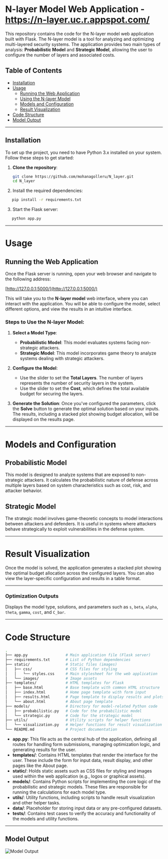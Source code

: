 # N-layer Model Web Application - https://n-layer.uc.r.appspot.com/

This repository contains the code for the N-layer model web application built with Flask. The N-layer model is a tool for analyzing and optimizing multi-layered security systems. The application provides two main types of analysis: **Probabilistic Model** and **Strategic Model**, allowing the user to configure the number of layers and associated costs.

## Table of Contents

- [Installation](#installation)
- [Usage](#usage)
  - [Running the Web Application](#running-the-web-application)
  - [Using the N-layer Model](#using-the-n-layer-model)
  - [Models and Configuration](#models-and-configuration)
  - [Result Visualization](#result-visualization)
- [Code Structure](#code-structure)
- [Model Output](#Model-Output)


---



## Installation

To set up the project, you need to have Python 3.x installed on your system. Follow these steps to get started:

1. **Clone the repository**:
   ```bash
   git clone https://github.com/mohanagolleru/N_layer.git
   cd N_layer

2. Install the required dependencies:
```bash
   pip install -r requirements.txt
```
3. Start the Flask server:
```bash
   python app.py
```
---
# Usage

## Running the Web Application

Once the Flask server is running, open your web browser and navigate to the following address:

[http://127.0.0.1:5000/](http://127.0.0.1:5000/)

This will take you to the **N-layer model** web interface, where you can interact with the application. You will be able to configure the model, select different options, and view the results in an intuitive interface.

### Steps to Use the N-layer Model:

1. **Select a Model Type**:
   - **Probabilistic Model**: This model evaluates systems facing non-strategic attackers.
   - **Strategic Model**: This model incorporates game theory to analyze systems dealing with strategic attackers.

2. **Configure the Model**:
   - Use the slider to set the **Total Layers**. The number of layers represents the number of security layers in the system.
   - Use the slider to set the **Cost**, which defines the total available budget for securing the layers.

3. **Generate the Solution**:
   Once you've configured the parameters, click the **Solve** button to generate the optimal solution based on your inputs. The results, including a stacked plot showing budget allocation, will be displayed on the results page.
---
# Models and Configuration

## Probabilistic Model

This model is designed to analyze systems that are exposed to non-strategic attackers. It calculates the probabilistic nature of defense across multiple layers based on system characteristics such as cost, risk, and attacker behavior.

## Strategic Model

The strategic model involves game-theoretic concepts to model interactions between attackers and defenders. It is useful in systems where attackers behave strategically to exploit vulnerabilities in the defense system.

---
# Result Visualization

Once the model is solved, the application generates a stacked plot showing the optimal budget allocation across the configured layers. You can also view the layer-specific configuration and results in a table format.

---
### Optimization Outputs


Displays the model type, solutions, and parameters such as `s`, `beta`, `alpha`, `theta`, `gamma`, `cost`, and `C_bar`.

---
   # Code Structure

   ```bash
   .
   ├── app.py                 # Main application file (Flask server)
   ├── requirements.txt       # List of Python dependencies
   ├── static/                # Static files (images)
   │   ├── css/               # CSS files for styling
   │   │   └── styles.css     # Main stylesheet for the web application
   │   └── images/            # Image assets
   ├── templates/             # HTML templates for Flask
   │   ├── base.html          # Base template with common HTML structure
   │   ├── index.html         # Home page template with form input
   │   ├── results.html       # Page template to display results and plots
   │   └── about.html         # About page template
   ├── models/                # Directory for model-related Python code
   │   ├── probabilistic.py   # Code for the probabilistic model
   │   └── strategic.py       # Code for the strategic model 
   ├── utils/                 # Utility scripts for helper functions
   │   └── visualization.py   # Helper functions for result visualization        
   └── README.md              # Project documentation                 
   ```

- **app.py**: This file acts as the central hub of the application, defining all routes for handling form submissions, managing optimization logic, and generating results for the user.
- **templates/**: Contains HTML templates that render the interface for the user. These include the form for input data, result display, and other pages like the About page.
- **static/**: Holds static assets such as CSS files for styling and images used within the web application (e.g., logos or graphical assets).
- **models/**: Contains Python scripts for implementing the core logic of the probabilistic and strategic models. These files are responsible for running the calculations for each model type.
- **utils/**: Utility functions, including scripts to handle result visualization and other helper tasks.
- **data/**: Placeholder for storing input data or any pre-configured datasets.
- **tests/**: Contains test cases to verify the accuracy and functionality of the models and utility functions.

---


## Model Output


![Model Output](N_layer/static/Model_O.png)






